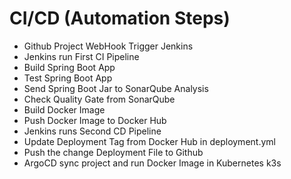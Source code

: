 # CI/CD (Automation Steps)
- Github Project WebHook Trigger Jenkins
- Jenkins run First CI Pipeline 
- Build Spring Boot App
- Test Spring Boot App
- Send Spring Boot Jar to SonarQube Analysis
- Check Quality Gate from SonarQube
- Build Docker Image
- Push Docker Image to Docker Hub
- Jenkins runs Second CD Pipeline
- Update Deployment Tag from Docker Hub in deployment.yml
- Push the change Deployment File to Github
- ArgoCD sync project and run Docker Image in Kubernetes k3s